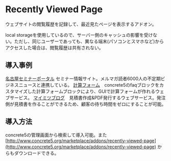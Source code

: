 # Recently Viewed Page

ウェブサイトの閲覧履歴を記録して、最近見たページを表示するアドオン。

local storageを使用しているので、サーバー側のキャッシュの影響を受けない。ただし、同じユーザーであっても、異なる端末(パソコンとスマホなど)からアクセスした場合は、閲覧履歴は共有されない。

## 導入事例

[名古屋セミナーポータル](http://www.seminar-portal.org/) セミナー情報サイト。メルマガ読者6000人の不定期ビジネスニュースと連携している。
[計算フォーム](https://calculator.jp/)　concrete5のfaqブロックをカスタマイズした計算フォームブロックにより、GUIで計算フォームが作れるウェブサービス。
[マイミツブログ](https://my-mitsu.com/blog/)　見積書作成&PDF発行するウェブサービス。発注側が見積書を作ることができるため、顧客の待ち時間をゼロにすることが可能。

## 導入方法

concrete5の管理画面から検索して導入可能。また[http://www.concrete5.org/marketplace/addons/recently-viewed-page](http://www.concrete5.org/marketplace/addons/recently-viewed-page) からもダウンロードできる。